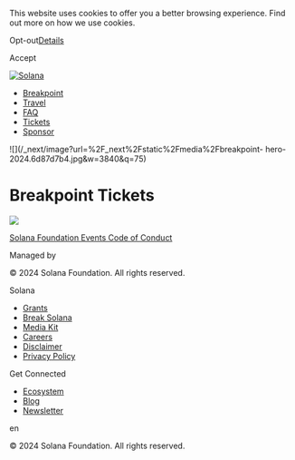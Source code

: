 This website uses cookies to offer you a better browsing experience. Find out
more on how we use cookies.

Opt-out[Details](/privacy-policy#collection-of-information)

Accept

[![Solana](/_next/static/media/logotype.e4df684f.svg)](/)

  * [Breakpoint](/breakpoint)
  * [Travel](/breakpoint/travel)
  * [FAQ](/breakpoint/faq)
  * [Tickets](/breakpoint/tickets)
  * [Sponsor](https://solanafoundation.typeform.com/2024sponsorship)

![](/_next/image?url=%2F_next%2Fstatic%2Fmedia%2Fbreakpoint-
hero-2024.6d87d7b4.jpg&w=3840&q=75)

# Breakpoint Tickets

![](https://cdn.builder.io/api/v1/pixel?apiKey=ce0c7323a97a4d91bd0baa7490ec9139)

[Solana Foundation Events Code of Conduct](/breakpoint/code-of-conduct)

Managed by

[](/)

[](/youtube)[](/twitter)[](/discord)[](/reddit)[](/github)[](/telegram)

© 2024 Solana Foundation. All rights reserved.

Solana

  * [Grants](https://solana.org/grants)
  * [Break Solana](https://break.solana.com/)
  * [Media Kit](/branding)
  * [Careers](https://jobs.solana.com/)
  * [Disclaimer](/tos)
  * [Privacy Policy](/privacy-policy)

Get Connected

  * [Ecosystem](/ecosystem)
  * [Blog](/news)
  * [Newsletter](/newsletter)

en

© 2024 Solana Foundation. All rights reserved.

